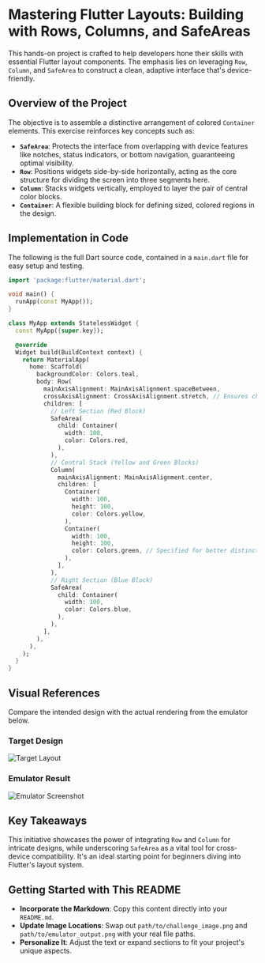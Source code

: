 # Mastering Flutter Layouts: Building with Rows, Columns, and SafeAreas

This hands-on project is crafted to help developers hone their skills with essential Flutter layout components. The emphasis lies on leveraging `Row`, `Column`, and `SafeArea` to construct a clean, adaptive interface that's device-friendly.

## Overview of the Project

The objective is to assemble a distinctive arrangement of colored `Container` elements. This exercise reinforces key concepts such as:

- **`SafeArea`**: Protects the interface from overlapping with device features like notches, status indicators, or bottom navigation, guaranteeing optimal visibility.
- **`Row`**: Positions widgets side-by-side horizontally, acting as the core structure for dividing the screen into three segments here.
- **`Column`**: Stacks widgets vertically, employed to layer the pair of central color blocks.
- **`Container`**: A flexible building block for defining sized, colored regions in the design.

## Implementation in Code

The following is the full Dart source code, contained in a `main.dart` file for easy setup and testing.

```dart
import 'package:flutter/material.dart';

void main() {
  runApp(const MyApp());
}

class MyApp extends StatelessWidget {
  const MyApp({super.key});

  @override
  Widget build(BuildContext context) {
    return MaterialApp(
      home: Scaffold(
        backgroundColor: Colors.teal,
        body: Row(
          mainAxisAlignment: MainAxisAlignment.spaceBetween,
          crossAxisAlignment: CrossAxisAlignment.stretch, // Ensures children expand vertically
          children: [
            // Left Section (Red Block)
            SafeArea(
              child: Container(
                width: 100,
                color: Colors.red,
              ),
            ),
            // Central Stack (Yellow and Green Blocks)
            Column(
              mainAxisAlignment: MainAxisAlignment.center,
              children: [
                Container(
                  width: 100,
                  height: 100,
                  color: Colors.yellow,
                ),
                Container(
                  width: 100,
                  height: 100,
                  color: Colors.green, // Specified for better distinction
                ),
              ],
            ),
            // Right Section (Blue Block)
            SafeArea(
              child: Container(
                width: 100,
                color: Colors.blue,
              ),
            ),
          ],
        ),
      ),
    );
  }
}
```

## Visual References

Compare the intended design with the actual rendering from the emulator below.

### Target Design
![Target Layout](path/to/challenge_image.png)

### Emulator Result
![Emulator Screenshot](path/to/emulator_output.png)

## Key Takeaways

This initiative showcases the power of integrating `Row` and `Column` for intricate designs, while underscoring `SafeArea` as a vital tool for cross-device compatibility. It's an ideal starting point for beginners diving into Flutter's layout system.

## Getting Started with This README

- **Incorporate the Markdown**: Copy this content directly into your `README.md`.
- **Update Image Locations**: Swap out `path/to/challenge_image.png` and `path/to/emulator_output.png` with your real file paths.
- **Personalize It**: Adjust the text or expand sections to fit your project's unique aspects.
